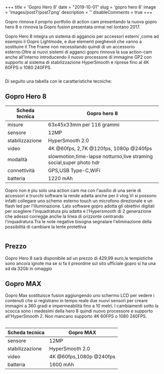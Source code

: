 +++ 
title = 'Gopro Hero 8'
date = "2019-10-01"
slug = 'gopro hero 8' 
image = 'images/post7/post7.png' 
description = '' 
disableComments = true
+++

Gopro rinnova il proprio portfolio di action cam presentando la nuova gopro hero 8 e rinnova la Gopro fusion presentata ormai nel lontano 2017.

Gopro Hero 8 integra un sistema di aggancio per accessori esterni ,come ad esempio il Gopro Lightmode, e due elementi pieghevoli che vanno a sostituire il The Frame non necessitando quindi di un accessorio esterno.Oltre ai nuovi sistemi di agganci gopro rinnova la sua action-cam anche all'interno introducendo il nuovo processore di immagine GP2 con supporto al sistema di stabilizzazione HyperSmooth e riprese fino al 4K 60FPS o 1080 240FPS.

<div align="center">
<a class="image main" href="https://res.cloudinary.com/maltob03/image/upload/v1569939608/post7/KUDRbJwZnqTWx7BKDMshC4-768-80_mpjhzm.jpg" data-lightbox="post2"><img class="image main" src="https://res.cloudinary.com/maltob03/image/upload/v1569939608/post7/KUDRbJwZnqTWx7BKDMshC4-768-80_mpjhzm.jpg" alt="" width="" height="" /></a>
</div>

<div align="center">
<a class="image main" href="https://res.cloudinary.com/maltob03/image/upload/v1569941539/post7/gopro-hero-8-v1-607087_uxypp9.jpg" data-lightbox="post2"><img class="image main" src="https://res.cloudinary.com/maltob03/image/upload/v1569941539/post7/gopro-hero-8-v1-607087_uxypp9.jpg" alt="" width="" height="" /></a>
</div>

Di seguito una tabella con le caratteristiche tecniche:

Gopro Hero 8
-----------

Scheda tecnica|**Gopro hero 8**
--------|----
misure|63x45x33mm per 116 grammi
sensore|12MP
stabilizzazione|HyperSmooth 2.0
video|4K @60fps, 2,7K @120fps, 1080p @240fps
modalità|slowmotion,time-lapse notturno,live straming social,super photo hdr
connettività|GPS,USB Type-C,WiFi
batteria|1220 mAh


Gopro non è piu solo una action cam ma con l'ausilio di una serie di accessori e trucchi software la rende adatta anche per il vlog.Vi si possono infatti collegare uno schemo esterno touch un microfono direzionale e un flash led per l'illuminazione. Lato software gopro adotta gli obiettivi digitali per scegliere l'inquadratura piu adatta e l'Hypersmooth di 2 generazione che adesso corregge anche la linea di orizzonte centrando l'inquadratura.Tra le note negative bisogna segnalare l'eliminazione della possibilità di cambiare la lente protettiva

<div align="center">
<a class="image main" href="https://res.cloudinary.com/maltob03/image/upload/v1569940978/post7/Senza_titolo-1_nypt90.jpg" data-lightbox="post2"><img class="image main" src="https://res.cloudinary.com/maltob03/image/upload/v1569940978/post7/Senza_titolo-1_nypt90.jpg" alt="" width="" height="" /></a>
</div>

Prezzo
------

Gopro Hero 8 sarà disponibile ad un prezzo di 429,99 euro,le tempistiche sono ancora ignote ma se si fa il preordine sul sito ufficiale gopro si ha una sd da 32Gb in omaggio

Gopro MAX
-----------

Gopro Max sostituisce fusion aggiungendo uno schermo LCD per vedere i contenuti che si registrano in tempo reale due nuovi sensori per creare immagini a 360 gradi e impermeabilità fino a 10 metri. I cambiamenti sotto la scocca sono i medesimi della hero 8 quindi nuovo processore e supporto all'HyperSmooth 2. Non mancano supporto 4K 60FPS o 1080 240FPS.

<div align="center">
<a class="image main" href="https://res.cloudinary.com/maltob03/image/upload/v1569941647/post7/download_hagl3e.jpg" data-lightbox="post2"><img class="image main" src="https://res.cloudinary.com/maltob03/image/upload/v1569941647/post7/download_hagl3e.jpg" alt="" width="" height="" /></a>
</div>

Scheda tecnica|**Gopro MAX**
--------|----
sensore|12MP
stabilizzazione|HyperSmooth 2.0
video|4K @60fps,1080p @240fps
batteria|1600 mAh